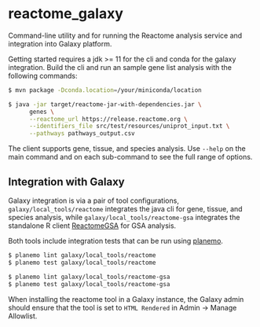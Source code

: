 # reactome_galaxy

Command-line utility and for running the Reactome analysis service and
integration into Galaxy platform.

Getting started requires a jdk >= 11 for the cli and conda for the galaxy integration.
Build the cli and run an sample gene list analysis with the following commands:

```bash
$ mvn package -Dconda.location=/your/miniconda/location

$ java -jar target/reactome-jar-with-dependencies.jar \
      genes \
      --reactome_url https://release.reactome.org \
      --identifiers_file src/test/resources/uniprot_input.txt \
      --pathways pathways_output.csv
```

The client supports gene, tissue, and species analysis. Use `--help` on the main
command and on each sub-command to see the full range of options.

## Integration with Galaxy

Galaxy integration is via a pair of tool configurations, `galaxy/local_tools/reactome` integrates
the java cli for gene, tissue, and species analysis, while `galaxy/local_tools/reactome-gsa` integrates
the standalone R client [ReactomeGSA](https://github.com/reactome/ReactomeGSA) for GSA analysis.

Both tools include integration tests that can be run using [planemo](https://planemo.readthedocs.io/en/latest/).

```bash
$ planemo lint galaxy/local_tools/reactome
$ planemo test galaxy/local_tools/reactome

$ planemo lint galaxy/local_tools/reactome-gsa
$ planemo test galaxy/local_tools/reactome-gsa
```

When installing the reactome tool in a Galaxy instance, the Galaxy admin should ensure that the
tool is set to `HTML Rendered` in Admin -> Manage Allowlist.